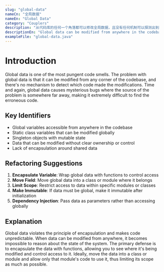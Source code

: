 ```yaml
---
slug: "global-data"
nameCn: "全局数据"
nameEn: "Global Data"
category: "Couplers"
description: "从代码库的任何一个角落都可以修改全局数据，且没有任何机制可以探测出到底哪段代码做出了修改。"
descriptionEn: "Global data can be modified from anywhere in the codebase, and there's no mechanism to detect which code made the modifications."
exampleFile: "global-data.java"
---
```


# Introduction

Global data is one of the most pungent code smells. The problem with global data is that it can be modified from any corner of the codebase, and there's no mechanism to detect which code made the modifications. Time and again, global data causes mysterious bugs where the source of the problem is somewhere far away, making it extremely difficult to find the erroneous code.

## Key Identifiers

- Global variables accessible from anywhere in the codebase
- Static class variables that can be modified globally
- Singleton objects with mutable state
- Data that can be modified without clear ownership or control
- Lack of encapsulation around shared data

## Refactoring Suggestions

1. **Encapsulate Variable**: Wrap global data with functions to control access
2. **Move Field**: Move global data into a class or module where it belongs
3. **Limit Scope**: Restrict access to data within specific modules or classes
4. **Make Immutable**: If data must be global, make it immutable after initialization
5. **Dependency Injection**: Pass data as parameters rather than accessing globally

## Explanation

Global data violates the principle of encapsulation and makes code unpredictable. When data can be modified from anywhere, it becomes impossible to reason about the state of the system. The primary defense is to encapsulate the data with functions, allowing you to see where it's being modified and control access to it. Ideally, move the data into a class or module and allow only that module's code to use it, thus limiting its scope as much as possible.
